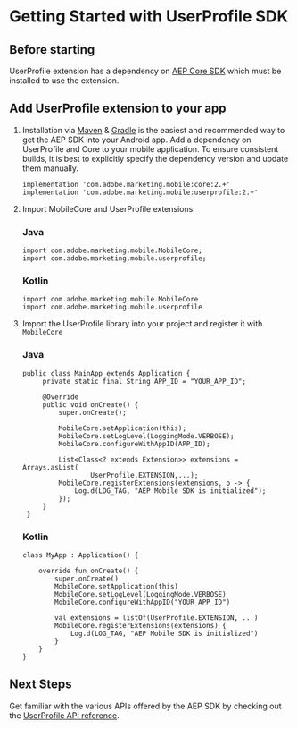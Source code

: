 # Getting Started with UserProfile SDK

## Before starting

UserProfile extension has a dependency on [AEP Core SDK](https://github.com/adobe/aepsdk-core-android#readme) which must be installed to use the extension.

## Add UserProfile extension to your app

1. Installation via [Maven](https://maven.apache.org/) & [Gradle](https://gradle.org/) is the easiest and recommended way to get the AEP SDK into your Android app. Add a dependency on UserProfile and Core to your mobile application. To ensure consistent builds, it is best to explicitly specify the dependency version and update them manually.

   ```
   implementation 'com.adobe.marketing.mobile:core:2.+'
   implementation 'com.adobe.marketing.mobile:userprofile:2.+'
   ```

2. Import MobileCore and UserProfile extensions:

   ### Java

   ```
   import com.adobe.marketing.mobile.MobileCore;
   import com.adobe.marketing.mobile.userprofile;
   ```

   ### Kotlin

   ```
   import com.adobe.marketing.mobile.MobileCore
   import com.adobe.marketing.mobile.userprofile
   ```

3. Import the UserProfile library into your project and register it with `MobileCore`

   ### Java

   ```
   public class MainApp extends Application {
        private static final String APP_ID = "YOUR_APP_ID";

        @Override
        public void onCreate() {
            super.onCreate();

            MobileCore.setApplication(this);
            MobileCore.setLogLevel(LoggingMode.VERBOSE);
            MobileCore.configureWithAppID(APP_ID);

            List<Class<? extends Extension>> extensions = Arrays.asList(
                    UserProfile.EXTENSION,...);
            MobileCore.registerExtensions(extensions, o -> {
                Log.d(LOG_TAG, "AEP Mobile SDK is initialized");
            });
        }
    }
   ```

   ### Kotlin

   ```
   class MyApp : Application() {

       override fun onCreate() {
           super.onCreate()
           MobileCore.setApplication(this)
           MobileCore.setLogLevel(LoggingMode.VERBOSE)
           MobileCore.configureWithAppID("YOUR_APP_ID")

           val extensions = listOf(UserProfile.EXTENSION, ...)
           MobileCore.registerExtensions(extensions) {
               Log.d(LOG_TAG, "AEP Mobile SDK is initialized")
           }
       }
   }
   ```

## Next Steps

Get familiar with the various APIs offered by the AEP SDK by checking out the [UserProfile API reference](./api-reference.md).
